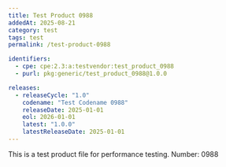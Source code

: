 ```yaml
---
title: Test Product 0988
addedAt: 2025-08-21
category: test
tags: test
permalink: /test-product-0988

identifiers:
  - cpe: cpe:2.3:a:testvendor:test_product_0988
  - purl: pkg:generic/test_product_0988@1.0.0

releases:
  - releaseCycle: "1.0"
    codename: "Test Codename 0988"
    releaseDate: 2025-01-01
    eol: 2026-01-01
    latest: "1.0.0"
    latestReleaseDate: 2025-01-01
---
```


This is a test product file for performance testing. Number: 0988
